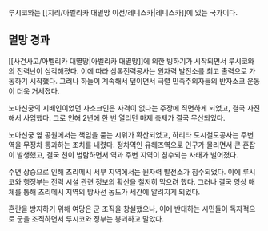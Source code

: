 루시코와는 [[지리/아벨리카 대멸망 이전/레니스카|레니스카]]에 있는 국가이다.

## 멸망 경과

[[사건사고/아벨리카 대멸망|아벨리카 대멸망]]에 의한 빙하기가 시작되면서 루시코와의 전력난이 심각해졌다. 이에 따라 삼록전력공사는 원자력 발전소를 최고 출력으로 가동하기 시작했다. 그러나 하늘이 계속해서 덮이면서 극렬 민족주의자들의 반자소크 운동이 더욱 거세졌다.  

노마신궁의 지배인이었던 자소크인은 자격이 없다는 주장에 직면하게 되었고, 결국 자진해서 사임했다. 그로 인해 2년에 한 번 열리던 마제 축제가 결국 무산되었다.  

노마신궁 옆 공원에서는 책임을 묻는 시위가 확산되었고, 하리타 도시철도공사는 주변 역을 무정차 통과하는 조치를 내렸다. 정차역인 유헤즈역으로 인구가 몰리면서 큰 혼잡이 발생했고, 결국 천이 범람하면서 역과 주변 지역이 침수되는 사태가 벌어졌다.  

수면 상승으로 인해 츠리메시 서부 지역에서는 원자력 발전소가 침수되었다. 이에 루시코와 행정부는 전력 시설 관련 정보의 확산을 철저히 막으려 했다. 그러나 결국 영상 매체를 통해 츠리메시 지역의 방사선 농도가 세간에 알려지게 되었다.  

혼란을 방지하기 위해 여당은 군 조직을 창설했으나, 이에 반대하는 시민들이 독자적으로 군을 조직하면서 루시코와 정부는 붕괴하고 말았다.